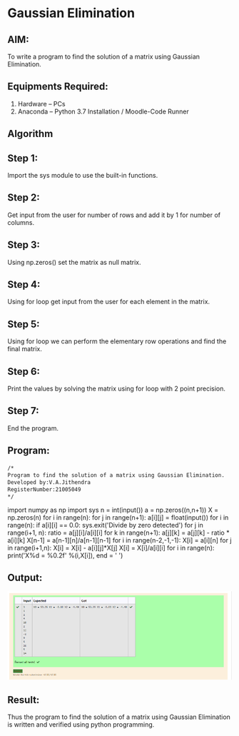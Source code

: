 # Gaussian Elimination

## AIM:
To write a program to find the solution of a matrix using Gaussian Elimination.

## Equipments Required:
1. Hardware – PCs
2. Anaconda – Python 3.7 Installation / Moodle-Code Runner

## Algorithm
## Step 1:
Import the sys module to use the built-in functions.

## Step 2:
Get input from the user for number of rows and add it by 1 for number of columns.

## Step 3:
Using np.zeros() set the matrix as null matrix.

## Step 4:
Using for loop get input from the user for each element in the matrix.

## Step 5:
Using for loop we can perform the elementary row operations and find the final matrix.

## Step 6:
Print the values by solving the matrix using for loop with 2 point precision.

## Step 7:
End the program.
## Program:
```
/*
Program to find the solution of a matrix using Gaussian Elimination.
Developed by:V.A.Jithendra 
RegisterNumber:21005049
*/
```

import numpy as np
import sys
n = int(input())
a = np.zeros((n,n+1))
X = np.zeros(n)
for i in range(n):
    for j in range(n+1):
        a[i][j] = float(input())
for i in range(n):
    if a[i][i] == 0.0:
        sys.exit('Divide by zero detected')
    for j in range(i+1, n):
        ratio = a[j][i]/a[i][i]
        for k in range(n+1):
            a[j][k] = a[j][k] - ratio * a[i][k]
X[n-1] = a[n-1][n]/a[n-1][n-1]
for i in range(n-2,-1,-1):
    X[i] = a[i][n]
    for j in range(i+1,n):
        X[i] = X[i] - a[i][j]*X[j]
    X[i] = X[i]/a[i][i]
for i in range(n):
    print('X%d = %0.2f' %(i,X[i]), end = ' ')


## Output:
![gaussian elimination](guassian.png)


## Result:
Thus the program to find the solution of a matrix using Gaussian Elimination is written and verified using python programming.

